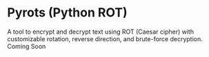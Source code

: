 # Pyrots (Python ROT)
A tool to encrypt and decrypt text using ROT (Caesar cipher) with customizable rotation, reverse direction, and brute-force decryption.
Coming Soon
